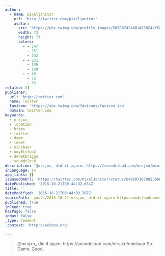 ```yaml
---
author:
  - name: pixeljanitor
    url: 'http://twitter.com/pixeljanitor'
    avatar:
      src: 'https://pbs.twimg.com/profile_images/507887424601473024/Y5XO9fSz_bigger.png'
      width: 73
      height: 73
      colors:
        - - 247
          - 251
          - 252
        - - 231
          - 195
          - 188
        - - 89
          - 72
          - 53
related: []
publisher:
  url: 'http://twitter.com'
  name: Twitter
  favicon: 'https://abs.twimg.com/favicons/favicon.ico'
  domain: twitter.com
keywords:
  - mrsjxn_
  - location
  - https
  - twitter
  - damn
  - tweet
  - minibaar
  - omy8lsfuo2
  - derekbriggs
  - soundcloud
description: '@mrsjxn_ did it again: https://soundcloud.com/mrsjxn/minibaar So. Damn. Good.'
inLanguage: en
app_links: []
isBasedOnUrl: 'https://twitter.com/PixelJanitor/status/649297267082395648'
datePublished: '2015-10-21T09:44:32.654Z'
title: ''
dateModified: '2015-10-21T09:44:03.787Z'
sourcePath: _posts/2015-10-21-mrsjxn_-did-it-again-httpssoundcloudcommrsjxnminibaa.md
published: true
inFeed: true
hasPage: false
inNav: false
_type: Comment
_context: 'http://schema.org'

---
```

> &commat;mrsjxn&lowbar; did it again&colon; https&colon;&sol;&sol;soundcloud&period;com&sol;mrsjxn&sol;minibaar So&period; Damn&period; Good&period;